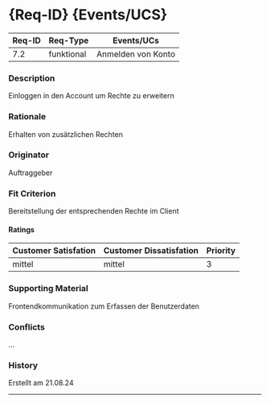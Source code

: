 # {Req-ID} {Events/UCS}

| Req-ID | Req-Type | Events/UCs |
|--------|----------|------------|
| 7.2    | funktional | Anmelden von Konto|

### Description
Einloggen in den Account um Rechte zu erweitern

### Rationale
Erhalten von zusätzlichen Rechten

### Originator
Auftraggeber

### Fit Criterion
Bereitstellung der entsprechenden Rechte im Client

#### Ratings
| Customer Satisfation | Customer Dissatisfation | Priority |
|----------------------|-------------------------|----------|
| mittel                 |mittel                  | 3     |

### Supporting Material
Frontendkommunikation zum Erfassen der Benutzerdaten

### Conflicts
...

### History
Erstellt am 21.08.24

---
